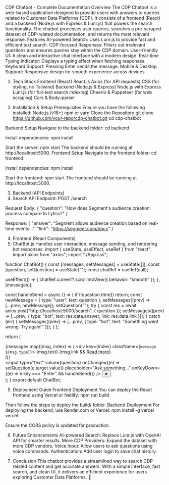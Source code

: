 CDP Chatbot - Complete Documentation
Overview
The CDP Chatbot is a web-based application designed to provide users with answers to queries related to Customer Data Platforms (CDP). It consists of a frontend (React) and a backend (Node.js with Express & Lunr.js) that powers the search functionality. The chatbot processes user queries, searches a pre-scraped dataset of CDP-related documentation, and returns the most relevant response.
Features
AI-powered Search: Uses Lunr.js to provide fast and efficient text search.
CDP-focused Responses: Filters out irrelevant questions and ensures queries stay within the CDP domain.
User-friendly UI: A clean and interactive chat interface with a modern design.
Real-time Typing Indicator: Displays a typing effect when fetching responses.
Keyboard Support: Pressing Enter sends the message.
Mobile & Desktop Support: Responsive design for smooth experience across devices.

1. Tech Stack
Frontend (React)
React.js
Axios (for API requests)
CSS (for styling, no Tailwind)
Backend (Node.js & Express)
Node.js with Express
Lunr.js (for full-text search indexing)
Cheerio & Puppeteer (for web scraping)
Cors & Body-parser

2. Installation & Setup
Prerequisites
Ensure you have the following installed:
Node.js (v18+)
npm or yarn
Clone the Repository
git clone https://github.com/your-repo/cdp-chatbot.git
cd cdp-chatbot

Backend Setup
Navigate to the backend folder:
 cd backend


Install dependencies:
 npm install


Start the server:
 npm start
 The backend should be running at http://localhost:5000.
Frontend Setup
Navigate to the frontend folder:
 cd frontend


Install dependencies:
 npm install


Start the frontend:
 npm start
 The frontend should be running at http://localhost:3000.

3. Backend (API Endpoints)
1. Search API
Endpoint:
POST /search

Request Body:
{
  "question": "How does Segment's audience creation process compare to Lytics?"
}

Response:
{
  "answer": "Segment allows audience creation based on real-time events...",
  "link": "https://segment.com/docs"
}


4. Frontend (React Components)
1. ChatBot.js
Handles user interaction, message sending, and rendering bot responses.
import { useState, useEffect, useRef } from "react";
import axios from "axios";
import "./App.css";

function ChatBot() {
  const [messages, setMessages] = useState([]);
  const [question, setQuestion] = useState("");
  const chatRef = useRef(null);

  useEffect(() => {
    chatRef.current?.scrollIntoView({ behavior: "smooth" });
  }, [messages]);

  const handleSend = async () => {
    if (!question.trim()) return;
    const newMessage = { type: "user", text: question };
    setMessages((prev) => [...prev, newMessage]);
    setQuestion("");
    try {
      const res = await axios.post("http://localhost:5000/search", { question });
      setMessages((prev) => [...prev, { type: "bot", text: res.data.answer, link: res.data.link }]);
    } catch (err) {
      setMessages((prev) => [...prev, { type: "bot", text: "Something went wrong. Try again!" }]);
    }
  };

  return (
    <div className="chat-container">
      <div className="chat-box">
        {messages.map((msg, index) => (
          <div key={index} className={`message ${msg.type}`}>
            {msg.text}
            {msg.link && <a href={msg.link} target="_blank" rel="noopener noreferrer">Read more</a>}
          </div>
        ))}
        <div ref={chatRef}></div>
      </div>
      <div className="input-box">
        <input
          type="text"
          value={question}
          onChange={(e) => setQuestion(e.target.value)}
          placeholder="Ask something..."
          onKeyDown={(e) => e.key === "Enter" && handleSend()}
        />
        <button onClick={handleSend}>➤</button>
      </div>
    </div>
  );
}
export default ChatBot;


5. Deployment Guide
Frontend Deployment
You can deploy the React frontend using Vercel or Netlify:
npm run build

Then follow the steps to deploy the build/ folder.
Backend Deployment
For deploying the backend, use Render.com or Vercel:
npm install -g vercel
vercel

Ensure the CORS policy is updated for production.

6. Future Enhancements
AI-powered Search: Replace Lunr.js with OpenAI API for smarter results.
More CDP Providers: Expand the dataset with more CDP vendors.
Voice Input: Allow users to ask questions using voice commands.
Authentication: Add user login to save chat history.

7. Conclusion
This chatbot provides a streamlined way to search CDP-related content and get accurate answers. With a simple interface, fast search, and clean UI, it delivers an efficient experience for users exploring Customer Data Platforms. 🚀

